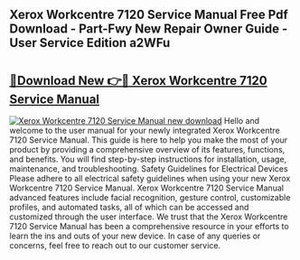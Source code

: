 ## Xerox Workcentre 7120 Service Manual Free Pdf Download - Part-Fwy New Repair Owner Guide - User Service Edition a2WFu

# <h2><a href="http://bc47667.oget.top/?id=Xerox+Workcentre+7120+Service+Manual">🔗Download New 👉🔴 Xerox Workcentre 7120 Service Manual</a></h2>

[![Xerox Workcentre 7120 Service Manual new download](https://i.imgur.com/5g1atiW.png)](http://bc47667.oget.top/?id=Xerox+Workcentre+7120+Service+Manual)
Hello and welcome to the user manual for your newly integrated Xerox Workcentre 7120 Service Manual. This guide is here to help you make the most of your product by providing a comprehensive overview of its features, functions, and benefits. You will find step-by-step instructions for installation, usage, maintenance, and troubleshooting. Safety Guidelines for Electrical Devices Please adhere to all electrical safety guidelines when using your new Xerox Workcentre 7120 Service Manual. Xerox Workcentre 7120 Service Manual advanced features include facial recognition, gesture control, customizable profiles, and automated tasks, all of which can be accessed and customized through the user interface. We trust that the Xerox Workcentre 7120 Service Manual has been a comprehensive resource in your efforts to learn the ins and outs of your new device. In case of any queries or concerns, feel free to reach out to our customer service.
